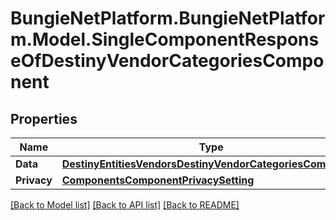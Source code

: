 # BungieNetPlatform.BungieNetPlatform.Model.SingleComponentResponseOfDestinyVendorCategoriesComponent
## Properties

Name | Type | Description | Notes
------------ | ------------- | ------------- | -------------
**Data** | [**DestinyEntitiesVendorsDestinyVendorCategoriesComponent**](DestinyEntitiesVendorsDestinyVendorCategoriesComponent.md) |  | [optional] 
**Privacy** | [**ComponentsComponentPrivacySetting**](ComponentsComponentPrivacySetting.md) |  | [optional] 

[[Back to Model list]](../README.md#documentation-for-models) [[Back to API list]](../README.md#documentation-for-api-endpoints) [[Back to README]](../README.md)

